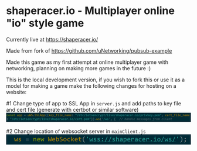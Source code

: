 # shaperacer.io - Multiplayer online "io" style game

Currently live at https://shaperacer.io/

Made from fork of https://github.com/uNetworking/pubsub-example

Made this game as my first attempt at online multiplayer game with networking, planning on making more games in the future :)

This is the local development version, if you wish to fork this or use it as a model for making a game make the following changes for hosting on a website:

#1 Change type of app to SSL App in ```server.js``` and add paths to key file and cert file (generate with certbot or similar software)
![Server Change](serverChange.png)

#2 Change location of websocket server in ```mainClient.js```
![Client Change](clientChange.png)

